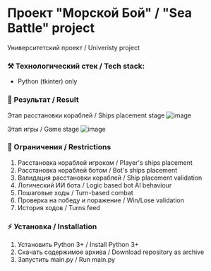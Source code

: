 # Проект "Морской Бой" / "Sea Battle" project
Университетский проект / Univeristy project

### ⚒️ Технологический стек / Tech stack:
* Python (tkinter) only

### 🏁 Результат / Result
Этап расстановки кораблей / Ships placement stage
![image](https://github.com/TaggedDev/UNI_SeaBattle/assets/45800215/d5e83cc0-92f8-4648-993b-afb453a19a60)

Этап игры / Game stage
![image](https://github.com/TaggedDev/UNI_SeaBattle/assets/45800215/38b3f86a-e866-47a1-991d-0f0416790a36)

### 🚫 Ограничения / Restrictions
1. Расстановка кораблей игроком / Player's ships placement
2. Расстановка кораблей ботом / Bot's ships placement
3. Валидация расстановки кораблей / Ship placement validation
4. Логический ИИ бота / Logic based bot AI behaviour
5. Пошаговые ходы / Turn-based combat
6. Проверка на победу и поражение / Win/Lose validation
7. История ходов / Turns feed

### ⚡ Установка / Installation
1. Установить Python 3+ / Install Python 3+
2. Скачать содержимое архива / Download repository as archive
3. Запустить main.py / Run main.py
